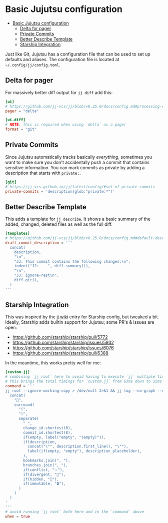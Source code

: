 # Basic Jujutsu configuration

<!--toc:start-->
- [Basic Jujutsu configuration](#basic-jujutsu-configuration)
  - [Delta for pager](#delta-for-pager)
  - [Private Commits](#private-commits)
  - [Better Describe Template](#better-describe-template)
  - [Starship Integration](#starship-integration)
<!--toc:end-->

Just like Git, Jujutsu has a configuration file that can be used to set up
defaults and aliases. The configuration file is located at
`~/.config/jj/config.toml`.

## Delta for pager

For massively better diff output for `jj diff` add this:

```toml
[ui]
# https://github.com/jj-vcs/jj/blob/v0.25.0/docs/config.md#processing-contents-to-be-paged
pager = "delta"

[ui.diff]
# NOTE: this is required when using `delta` as a pager
format = "git"
```

## Private Commits

Since Jujutsu automatically tracks basically *everything*, sometimes you want
to make sure you don't accidentally push a commit that contains sensitive
information. You can mark commits as private by adding a description that
starts with `private:`.

```toml
[git]
# https://jj-vcs.github.io/jj/latest/config/#set-of-private-commits
private-commits = 'description(glob:"private:*")'
```

## Better Describe Template

This adds a template for `jj describe`. It shows a basic summary of the added,
changed, deleted files as well as the full diff.

```toml
[templates]
# https://github.com/jj-vcs/jj/blob/v0.25.0/docs/config.md#default-description
draft_commit_description = '''
  concat(
    description,
    "\n",
    "JJ: This commit contains the following changes:\n",
    indent("JJ:    ", diff.summary()),
    "\n",
    "JJ: ignore-rest\n",
    diff.git(),
  )
'''
```

## Starship Integration

This was inspired by the [jj wiki](https://github.com/jj-vcs/jj/wiki/Starship)
entry for Starship config, but tweaked a bit. Ideally, Starship adds builtin
support for Jujutsu; some PR's & issues are open:

- https://github.com/starship/starship/pull/5772
- https://github.com/starship/starship/issues/5932
- https://github.com/starship/starship/issues/6076
- https://github.com/starship/starship/pull/6388

In the meantime, this works pretty well for me:

```toml
[custom.jj]
# combining `jj root` here to avoid having to execute `jj` multiple times
# this brings the total timings for `custom.jj` from 63ms down to 25ms
command = '''
jj root --ignore-working-copy > /dev/null 2>&1 && jj log --no-graph --color always --revisions @ --template '
  concat(
    "🍐",
    surround(
      "(",
      ")",
      separate(
        " ",
        change_id.shortest(8),
        commit_id.shortest(8),
        if(empty, label("empty", "(empty)")),
        if(description,
          concat("\"", description.first_line(), "\""),
          label(if(empty, "empty"), description_placeholder),
        ),
        bookmarks.join(", "),
        branches.join(", "),
        if(conflict, "💥"),
        if(divergent, "🚧"),
        if(hidden, "👻"),
        if(immutable, "🔒"),
      )
    )
  )
'
'''
# avoid running `jj root` both here and in the `command` above
when = true
```
